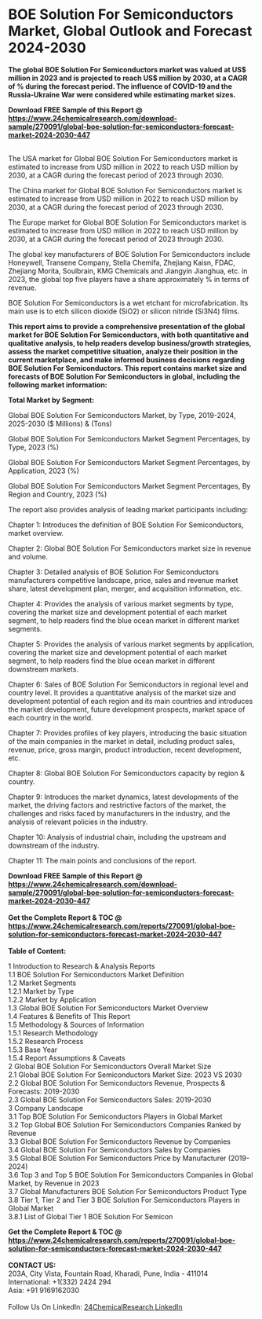 <h1>BOE Solution For Semiconductors Market, Global Outlook and Forecast 2024-2030</h1><p><strong>The global BOE Solution For Semiconductors market was valued at US$ million in 2023 and is projected to reach US$ million by 2030, at a CAGR of % during the forecast period. The influence of COVID-19 and the Russia-Ukraine War were considered while estimating market sizes.</strong></p><p>
</p><p></p><div><b>Download FREE Sample of this Report @ 
            <a href="https://www.24chemicalresearch.com/download-sample/270091/global-boe-solution-for-semiconductors-forecast-market-2024-2030-447">
            https://www.24chemicalresearch.com/download-sample/270091/global-boe-solution-for-semiconductors-forecast-market-2024-2030-447</a></b></div><br><p>
</p><p>The USA market for Global BOE Solution For Semiconductors market is estimated to increase from USD million in 2022 to reach USD million by 2030, at a CAGR during the forecast period of 2023 through 2030.</p><p>
</p><p>The China market for Global BOE Solution For Semiconductors market is estimated to increase from USD million in 2022 to reach USD million by 2030, at a CAGR during the forecast period of 2023 through 2030.</p><p>
</p><p>The Europe market for Global BOE Solution For Semiconductors market is estimated to increase from USD million in 2022 to reach USD million by 2030, at a CAGR during the forecast period of 2023 through 2030.</p><p>
</p><p>The global key manufacturers of BOE Solution For Semiconductors include Honeywell, Transene Company, Stella Chemifa, Zhejiang Kaisn, FDAC, Zhejiang Morita, Soulbrain, KMG Chemicals and Jiangyin Jianghua, etc. in 2023, the global top five players have a share approximately % in terms of revenue.</p><p>
BOE Solution For Semiconductors is a wet etchant for microfabrication. Its main use is to etch silicon dioxide (SiO2) or silicon nitride (Si3N4) films.</p><p>
<strong>This report aims to provide a comprehensive presentation of the global market for BOE Solution For Semiconductors, with both quantitative and qualitative analysis, to help readers develop business/growth strategies, assess the market competitive situation, analyze their position in the current marketplace, and make informed business decisions regarding BOE Solution For Semiconductors. This report contains market size and forecasts of BOE Solution For Semiconductors in global, including the following market information:</strong></p><p>
</p><p>
<strong>Total Market by Segment:</strong></p><p>
Global BOE Solution For Semiconductors Market, by Type, 2019-2024, 2025-2030 ($ Millions) &amp; (Tons)</p><p>
Global BOE Solution For Semiconductors Market Segment Percentages, by Type, 2023 (%)</p><p>
</p><p>
Global BOE Solution For Semiconductors Market Segment Percentages, by Application, 2023 (%)</p><p>
</p><p>
Global BOE Solution For Semiconductors Market Segment Percentages, By Region and Country, 2023 (%)</p><p>
</p><p>
The report also provides analysis of leading market participants including:</p><p>
</p><p>
</p><p>
Chapter 1: Introduces the definition of BOE Solution For Semiconductors, market overview.</p><p>
Chapter 2: Global BOE Solution For Semiconductors market size in revenue and volume.</p><p>
Chapter 3: Detailed analysis of BOE Solution For Semiconductors manufacturers competitive landscape, price, sales and revenue market share, latest development plan, merger, and acquisition information, etc.</p><p>
Chapter 4: Provides the analysis of various market segments by type, covering the market size and development potential of each market segment, to help readers find the blue ocean market in different market segments.</p><p>
Chapter 5: Provides the analysis of various market segments by application, covering the market size and development potential of each market segment, to help readers find the blue ocean market in different downstream markets.</p><p>
Chapter 6: Sales of BOE Solution For Semiconductors in regional level and country level. It provides a quantitative analysis of the market size and development potential of each region and its main countries and introduces the market development, future development prospects, market space of each country in the world.</p><p>
Chapter 7: Provides profiles of key players, introducing the basic situation of the main companies in the market in detail, including product sales, revenue, price, gross margin, product introduction, recent development, etc.</p><p>
Chapter 8: Global BOE Solution For Semiconductors capacity by region &amp; country.</p><p>
Chapter 9: Introduces the market dynamics, latest developments of the market, the driving factors and restrictive factors of the market, the challenges and risks faced by manufacturers in the industry, and the analysis of relevant policies in the industry.</p><p>
Chapter 10: Analysis of industrial chain, including the upstream and downstream of the industry.</p><p>
Chapter 11: The main points and conclusions of the report.</p><div><b>Download FREE Sample of this Report @ 
            <a href="https://www.24chemicalresearch.com/download-sample/270091/global-boe-solution-for-semiconductors-forecast-market-2024-2030-447">
            https://www.24chemicalresearch.com/download-sample/270091/global-boe-solution-for-semiconductors-forecast-market-2024-2030-447</a></b></div><br><div><b>Get the Complete Report & TOC @ 
            <a href="https://www.24chemicalresearch.com/reports/270091/global-boe-solution-for-semiconductors-forecast-market-2024-2030-447">
            https://www.24chemicalresearch.com/reports/270091/global-boe-solution-for-semiconductors-forecast-market-2024-2030-447</a></b></div><br>
            <b>Table of Content:</b><p>1 Introduction to Research & Analysis Reports<br />
    1.1 BOE Solution For Semiconductors Market Definition<br />
    1.2 Market Segments<br />
        1.2.1 Market by Type<br />
        1.2.2 Market by Application<br />
    1.3 Global BOE Solution For Semiconductors Market Overview<br />
    1.4 Features & Benefits of This Report<br />
    1.5 Methodology & Sources of Information<br />
        1.5.1 Research Methodology<br />
        1.5.2 Research Process<br />
        1.5.3 Base Year<br />
        1.5.4 Report Assumptions & Caveats<br />
2 Global BOE Solution For Semiconductors Overall Market Size<br />
    2.1 Global BOE Solution For Semiconductors Market Size: 2023 VS 2030<br />
    2.2 Global BOE Solution For Semiconductors Revenue, Prospects & Forecasts: 2019-2030<br />
    2.3 Global BOE Solution For Semiconductors Sales: 2019-2030<br />
3 Company Landscape<br />
    3.1 Top BOE Solution For Semiconductors Players in Global Market<br />
    3.2 Top Global BOE Solution For Semiconductors Companies Ranked by Revenue<br />
    3.3 Global BOE Solution For Semiconductors Revenue by Companies<br />
    3.4 Global BOE Solution For Semiconductors Sales by Companies<br />
    3.5 Global BOE Solution For Semiconductors Price by Manufacturer (2019-2024)<br />
    3.6 Top 3 and Top 5 BOE Solution For Semiconductors Companies in Global Market, by Revenue in 2023<br />
    3.7 Global Manufacturers BOE Solution For Semiconductors Product Type<br />
    3.8 Tier 1, Tier 2 and Tier 3 BOE Solution For Semiconductors Players in Global Market<br />
        3.8.1 List of Global Tier 1 BOE Solution For Semicon</p><div><b>Get the Complete Report & TOC @ 
            <a href="https://www.24chemicalresearch.com/reports/270091/global-boe-solution-for-semiconductors-forecast-market-2024-2030-447">
            https://www.24chemicalresearch.com/reports/270091/global-boe-solution-for-semiconductors-forecast-market-2024-2030-447</a></b></div><br><b>CONTACT US:</b><br>
            203A, City Vista, Fountain Road, Kharadi, Pune, India - 411014<br>
            International: +1(332) 2424 294<br>
            Asia: +91 9169162030 <br><br>
            Follow Us On LinkedIn: <a href="https://www.linkedin.com/company/24chemicalresearch/">24ChemicalResearch LinkedIn</a>
